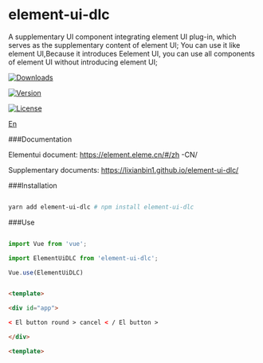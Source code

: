 # element-ui-dlc

A supplementary UI component integrating element UI plug-in, which serves as the supplementary content of element UI; You can use it like element UI,Because it introduces Eelement UI, you can use all components of element UI without introducing element UI;

<p align="center">

<a href=" https://npmcharts.com/compare/element-ui-dlc?minimal=true"><img src=" https://img.shields.io/npm/dm/element-ui-dlc.svg?sanitize=true" alt="Downloads"></a>

<a href=" https://www.npmjs.com/package/element-ui-dlc"><img src=" https://img.shields.io/npm/v/element-ui-dlc.svg?sanitize=true" alt="Version"></a>

<a href=" https://www.npmjs.com/package/element-ui-dlc"><img src=" https://img.shields.io/npm/l/element-ui-dlc.svg?sanitize=true" alt="License"></a>

</p>

[En](./README.md)

###Documentation

Elementui document: https://element.eleme.cn/#/zh -CN/

Supplementary documents: https://lixianbin1.github.io/element-ui-dlc/

###Installation

```sh

yarn add element-ui-dlc # npm install element-ui-dlc

```

###Use

```js

import Vue from 'vue';

import ElementUiDLC from 'element-ui-dlc';

Vue.use(ElementUiDLC)

```

```html

<template>

<div id="app">

< El button round > cancel < / El button >

</div>

<template>

```